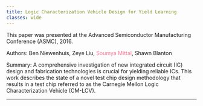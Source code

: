 ```yaml
---
title: Logic Characterization Vehicle Design for Yield Learning
classes: wide
---
```


This paper was presented at the Advanced Semiconductor Manufacturing Conference (ASMC), 2016.

Authors: Ben Niewenhuis, Zeye Liu, <span style="color:#ff7597">Soumya Mittal</span>, Shawn Blanton

Summary: A comprehensive investigation of new integrated circuit (IC) design and fabrication technologies is crucial for yielding reliable ICs. This work describes the state of a novel test chip design methodology that results in a test chip referred to as the Carnegie Mellon Logic Characterization Vehicle (CM-LCV).

---
